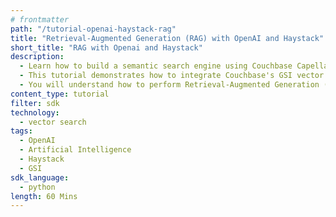 ```yaml
---
# frontmatter
path: "/tutorial-openai-haystack-rag"
title: "Retrieval-Augmented Generation (RAG) with OpenAI and Haystack"
short_title: "RAG with Openai and Haystack"
description:
  - Learn how to build a semantic search engine using Couchbase Capella's GSI vector search.
  - This tutorial demonstrates how to integrate Couchbase's GSI vector search capabilities with OpenAI embeddings.
  - You will understand how to perform Retrieval-Augmented Generation (RAG) using Haystack and GSI vector indexes.
content_type: tutorial
filter: sdk
technology:
  - vector search
tags:
  - OpenAI
  - Artificial Intelligence
  - Haystack
  - GSI
sdk_language:
  - python
length: 60 Mins
---
```

